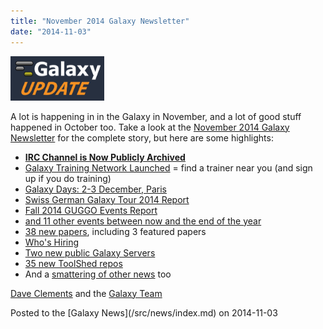 ```yaml
---
title: "November 2014 Galaxy Newsletter"
date: "2014-11-03"
---
```


<div class='right'>
<a href='/src/galaxy-updates/2014-11/index.md'><img src="/src/images/logos/GalaxyUpdate200.png" alt="Galaxy Updates" width=150 /></a>
</div>

A lot is happening in in the Galaxy in November, and a lot of good stuff happened in October too.  Take a look at the [November 2014 Galaxy Newsletter](/src/galaxy-updates/2014-11/index.md) for the complete story, but here are some highlights:

* **[IRC Channel is Now Publicly Archived](/src/galaxy-updates/2014-11/index.md#irc-channel-is-now-publicly-archived)**
* [Galaxy Training Network Launched](/src/galaxy-updates/2014-11/index.md#galaxy-training-network) = find a trainer near you (and sign up if you do training)
* [Galaxy Days: 2-3 December, Paris](/src/galaxy-updates/2014-11/index.md#galaxy-days-2-3-december-paris)
* [Swiss German Galaxy Tour 2014 Report](/src/galaxy-updates/2014-11/index.md#swiss-german-galaxy-tour-2014-report)
* [Fall 2014 GUGGO Events Report](/src/galaxy-updates/2014-11/index.md#fall-2014-guggo-events-report)
* [and 11 other events between now and the end of the year](/src/galaxy-updates/2014-11/index.md#other-events)
* [38 new papers](/src/galaxy-updates/2014-11/index.md#new-papers), including 3 featured papers
* [Who's Hiring](/src/galaxy-updates/2014-11/index.md#whos-hiring)
* [Two new public Galaxy Servers](/src/galaxy-updates/2014-11/index.md#new-public-servers)
* [35 new ToolShed repos](/src/galaxy-updates/2014-11/index.md#toolshed-contributions)
* And a [smattering of other news](/src/galaxy-updates/2014-11/index.md#other-news) too

[Dave Clements](/src/people/dave-clements/index.md) and the [Galaxy Team](/src/galaxy-team/index.md)

<div class='newsItemFooter'>Posted to the [Galaxy News](/src/news/index.md) on 2014-11-03 </div>

